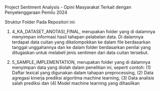 Project Sentiment Analysis - Opini Masyarakat Terkait dengan Penyelenggaraan Pemilu 2024

Struktur Folder Pada Repositori ini:
1. 4_KA_DATASET_ANOTASI_FINAL, merupakan folder yang di dalamnya menyimpan informasi hasil tahapan pelabelan data. Di dalamnya terdapat data cuitan yang dikelompokkan ke dalam file berdasarkan tanggal unggahannya dan ke dalam folder berdasarkan penilai yang ditugaskan untuk melabeli jenis sentimen dari data cuitan tersebut.

2. 5_SAMPLE_IMPLEMENTATION, merupakan folder yang di dalamnya menyimpan data yang diolah dalam penelitian ini, seperti contoh: (1) Daftar lexical yang digunakan dalam tahapan preprocessing, (2) Data agregasi kinerja prediksi algoritma machine learning, (3) Data analisis salah prediksi dan (4) Model machine learning yang dihasilkan
